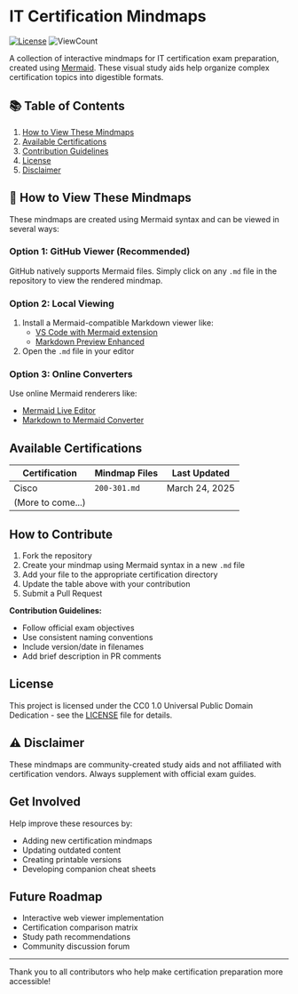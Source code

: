 # IT Certification Mindmaps

[![License](https://img.shields.io/badge/License-CC0%201.0-lightgrey.svg)](http://creativecommons.org/publicdomain/zero/1.0/)
![ViewCount](https://views.whatilearened.today/views/github/sbzsilva/mindmap.svg?cache=remove)
 

A collection of interactive mindmaps for IT certification exam preparation, created using [Mermaid](https://mermaid.js.org/). These visual study aids help organize complex certification topics into digestible formats.

## 📚 Table of Contents
1. [How to View These Mindmaps](#how-to-view)
2. [Available Certifications](#certifications)
3. [Contribution Guidelines](#contributing)
4. [License](#license)
5. [Disclaimer](#disclaimer)

## 🧠 How to View These Mindmaps

These mindmaps are created using Mermaid syntax and can be viewed in several ways:

### Option 1: GitHub Viewer (Recommended)
GitHub natively supports Mermaid files. Simply click on any `.md` file in the repository to view the rendered mindmap.

### Option 2: Local Viewing
1. Install a Mermaid-compatible Markdown viewer like:
   - [VS Code with Mermaid extension](https://marketplace.visualstudio.com/items?itemName=joaompinto.vscode-mermaid-preview)
   - [Markdown Preview Enhanced](https://github.com/shd101wyy/markdown-preview-enhanced)
2. Open the `.md` file in your editor

### Option 3: Online Converters
Use online Mermaid renderers like:
- [Mermaid Live Editor](https://mermaid-js.github.io/mermaid-live-editor/)
- [Markdown to Mermaid Converter](https://mermaid-js.github.io/mermaid/#/)

## Available Certifications

| Certification      | Mindmap Files                          | Last Updated |
|---------------------|----------------------------------------|--------------|
| Cisco   | `200-301.md`        | March 24, 2025   |
| (More to come...)     |                                        |              |

## How to Contribute

1. Fork the repository
2. Create your mindmap using Mermaid syntax in a new `.md` file
3. Add your file to the appropriate certification directory
4. Update the table above with your contribution
5. Submit a Pull Request

**Contribution Guidelines:**
- Follow official exam objectives
- Use consistent naming conventions
- Include version/date in filenames
- Add brief description in PR comments

## License

This project is licensed under the CC0 1.0 Universal Public Domain Dedication - see the [LICENSE](LICENSE) file for details.

## ⚠️ Disclaimer

These mindmaps are community-created study aids and not affiliated with certification vendors. Always supplement with official exam guides.

## Get Involved

Help improve these resources by:
- Adding new certification mindmaps
- Updating outdated content
- Creating printable versions
- Developing companion cheat sheets

## Future Roadmap

- Interactive web viewer implementation
- Certification comparison matrix
- Study path recommendations
- Community discussion forum

---

Thank you to all contributors who help make certification preparation more accessible!
